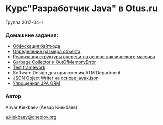 # Курс"Разработчик Java" в Otus.ru

Группа 2017-04-1

### Домашние задания:
* [Обфускация байткода](https://github.com/chepiov/otus-java-2017-04-kiekbaev/tree/master/lesson01)
* [Определение размера объекта](https://github.com/chepiov/otus-java-2017-04-kiekbaev/tree/master/lesson02)
* [Реализация структуры очереди на основе циклического массива](https://github.com/chepiov/otus-java-2017-04-kiekbaev/tree/master/lesson03)
* [Garbage Collector и OutOfMemoryError](https://github.com/chepiov/otus-java-2017-04-kiekbaev/tree/master/lesson04)
* [Test framework](https://github.com/chepiov/otus-java-2017-04-kiekbaev/tree/master/lesson05)
* Software Design для приложения ATM Department
* [JSON Object Writer на основе javax.json](https://github.com/chepiov/otus-java-2017-04-kiekbaev/tree/master/lesson08)
* [Упрощенная JPA ORM](https://github.com/chepiov/otus-java-2017-04-kiekbaev/tree/master/lesson09)

### Автор 
Anvar Kiekbaev (Анвар Киекбаев)

a.kiekbaev@chepiov.org